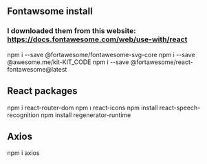 
## Fontawsome install 
### I downloaded them from this website: https://docs.fontawesome.com/web/use-with/react
npm i --save @fortawesome/fontawesome-svg-core
npm i --save @awesome.me/kit-KIT_CODE
npm i --save @fortawesome/react-fontawesome@latest

## React packages
npm i react-router-dom
npm ı react-icons
npm install react-speech-recognition
npm install regenerator-runtime


## Axios 
npm i axios